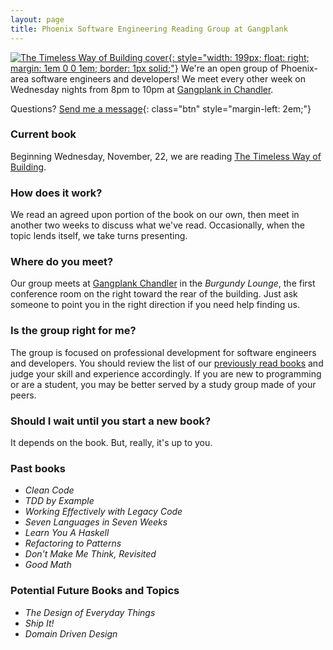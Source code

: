 ```yaml
---
layout: page
title: Phoenix Software Engineering Reading Group at Gangplank
---
```

[![The Timeless Way of Building cover](http://www.smugmug.com/photos/i-SLmJFXr/0/S/i-SLmJFXr-S.jpg){: style="width: 199px; float: right; margin: 1em 0 0 1em; border: 1px solid;"}][4]
We're an open group of Phoenix-area software engineers and developers! We meet every other week on Wednesday nights from 8pm to 10pm at [Gangplank in Chandler](#where).

Questions? [Send me a message][1]{: class="btn" style="margin-left: 2em;"}

### Current book

Beginning Wednesday, November, 22, we are reading [The Timeless Way of Building][4]. 

### How does it work?

We read an agreed upon portion of the book on our own, then meet in another two weeks to discuss what we've read. Occasionally, when the topic lends itself, we take turns presenting. <a name="where" />

### Where do you meet?

Our group meets at [Gangplank Chandler][3] in the *Burgundy Lounge*, the first conference room on the right toward the rear of the building. Just ask someone to point you in the right direction if you need help finding us.

### Is the group right for me?

The group is focused on professional development for software engineers and developers. You should review the list of our [previously read books](#past-books) and judge your skill and experience accordingly. If you are new to programming or are a student, you may be better served by a study group made of your peers.

### Should I wait until you start a new book?

It depends on the book. But, really, it's up to you.

<!-- ### Next book: *???* -->

<a name="past-books" />

### Past books

* *Clean Code*
* *TDD by Example*
* *Working Effectively with Legacy Code*
* *Seven Languages in Seven Weeks*
* *Learn You A Haskell*
* *Refactoring to Patterns*
* *Don't Make Me Think, Revisited*
* *Good Math*

### Potential Future Books and Topics

* *The Design of Everyday Things*
* *Ship It!*
* *Domain Driven Design*

[1]: /contact/
[2]: http://nodejs.org/
[3]: http://gangplankhq.com/chandler/
[4]: http://www.amazon.com/gp/product/0195024028/ref=as_li_tl?ie=UTF8&camp=1789&creative=390957&creativeASIN=0195024028&linkCode=as2&tag=swrg-20&linkId=AVGAZVBJGMY5CO5Q
